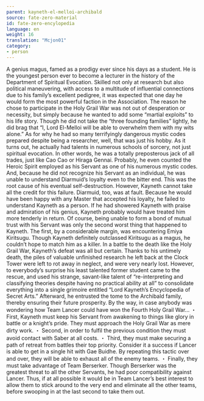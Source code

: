 ```yaml
---
parent: kayneth-el-melloi-archibald
source: fate-zero-material
id: fate-zero-encylopedia
language: en
weight: 16
translation: "Mcjon01"
category:
- person
---
```


A genius magus, famed as a prodigy ever since his days as a student. He is the youngest person ever to become a lecturer in the history of the Department of Spiritual Evocation. Skilled not only at research but also political
maneuvering, with access to a multitude of influential connections due to his family’s excellent pedigree, it was expected that one day he would form the most powerful faction in the Association.
The reason he chose to participate in the Holy Grail War was not out of desperation or necessity, but simply because he wanted to add some “martial exploits” to his life story. Though he did not take the “three founding families” lightly, he did brag that “I, Lord El-Melloi will be able to overwhelm them with my wits alone.”
As for why he had so many terrifyingly dangerous mystic codes prepared despite being a researcher, well, that was just his hobby. As it turns out, he actually had talents in numerous schools of sorcery, not just spiritual evocation. In other words, he was a totally preposterous jack of all trades, just like Cao Cao or Hiraga Gennai.
Probably, he even counted the Heroic Spirit employed as his Servant as one of his numerous mystic codes. And, because he did not recognize his Servant as an individual, he was unable to understand Diarmuid’s loyalty even to the bitter end. This was the root cause of his eventual self-destruction.
However, Kayneth cannot take all the credit for this failure. Diarmuid, too, was at fault. Because he would have been happy with any Master that accepted his loyalty, he failed to understand Kayneth as a person. If he had showered Kayneth with praise and admiration of his genius, Kayneth probably would have treated him more tenderly in return.
Of course, being unable to form a bond of mutual trust with his Servant was only the second worst thing that happened to Kayneth. The first, by a considerable margin, was encountering Emiya Kiritsugu. Though Kayneth definitely outclassed Kiritsugu as a magus, he couldn’t hope to match him as a killer. In a battle to the death like the Holy Grail War, Kayneth’s defeat was all but certain.
Thanks to his untimely death, the piles of valuable unfinished research he left back at the Clock Tower were left to rot away in neglect, and were very nearly lost. However, to everybody’s surprise his least talented former student came to the rescue, and used his strange, savant-like talent of “re-interpreting and classifying theories despite having no practical ability at all” to consolidate everything into a single grimoire entitled “Lord Kayneth’s Encyclopedia of Secret Arts.” Afterward, he entrusted the tome to the Archibald family, thereby ensuring their future prosperity.
By the way, in case anybody was wondering how Team Lancer could have won the Fourth Holy Grail War…
・ First, Kayneth must keep his Servant from awakening to things like glory in battle or a knight’s pride. They must approach the Holy Grail War as mere dirty work.
・ Second, in order to fulfil the previous condition they must avoid contact with Saber at all costs.
・ Third, they must make securing a path of retreat from battles their top priority. Consider it a success if Lancer is able to get in a single hit with Gae Buidhe. By repeating this tactic over and over, they will be able to exhaust all of the enemy teams.
・ Finally, they must take advantage of Team Berserker. Though Berserker was the greatest threat to all the other Servants, he had poor compatibility against Lancer. Thus, if at all possible it would be in Team Lancer’s best interest to allow them to stick around to the very end and eliminate all the other teams, before swooping in at the last second to take them out.
